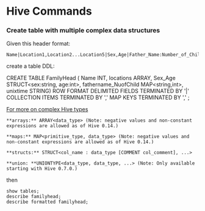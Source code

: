# Hive Commands

### Create table with multiple complex data structures 

Given this header format: 

	Name|Location1,Location2...Location5|Sex­,Age|Father_Name:Number_of_Child

create a table DDL: 

CREATE TABLE FamilyHead (
Name INT,
locations ARRAY<string>,
Sex_Age STRUCT<sex:string, age:int>,
fathername_NuofChild MAP<string,int>,
unixtime STRING)
ROW FORMAT DELIMITED
FIELDS TERMINATED BY '|'
COLLECTION ITEMS TERMINATED BY ','
MAP KEYS TERMINATED BY ',' ;
	

[For more on complex Hive types](https://cwiki.apache.org/confluence/display/Hive/LanguageManual+Types) 


	**arrays:** ARRAY<data_type> (Note: negative values and non-constant expressions are allowed as of Hive 0.14.)

	**maps:** MAP<primitive_type, data_type> (Note: negative values and non-constant expressions are allowed as of Hive 0.14.)

	**structs:** STRUCT<col_name : data_type [COMMENT col_comment], ...>

	**union: **UNIONTYPE<data_type, data_type, ...> (Note: Only available starting with Hive 0.7.0.)
	
then 

	show tables;
	describe familyhead;
	describe formatted familyhead;